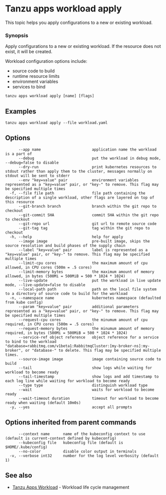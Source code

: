 # Tanzu apps workload apply

This topic helps you apply configurations to a new or existing workload.

### <a id="synopsis"></a> Synopsis

Apply configurations to a new or existing workload. If the resource does not exist, it will be created.

Workload configuration options include:

- source code to build
- runtime resource limits
- environment variables
- services to bind

```
tanzu apps workload apply [name] [flags]
```

## <a id="examples"></a> Examples

```
tanzu apps workload apply --file workload.yaml
```

## <a id="options"></a> Options

```
      --app name                       application name the workload is a part of
      --debug                          put the workload in debug mode, --debug=false to disable
      --dry-run                        print kubernetes resources to stdout rather than apply them to the cluster, messages normally on stdout will be sent to stderr
      --env "key=value" pair           environment variables represented as a "key=value" pair, or "key-" to remove. This flag may be specified multiple times
  -f, --file file path                 file path containing the description of a single workload, other flags are layered on top of this resource
      --git-branch branch              branch within the git repo to checkout
      --git-commit SHA                 commit SHA within the git repo to checkout
      --git-repo url                   git url to remote source code
      --git-tag tag                    tag within the git repo to checkout
  -h, --help                           help for apply
      --image image                    pre-built image, skips the source resolution and build phases of the supply chain
      --label "key=value" pair         label is represented as a "key=value" pair, or "key-" to remove. This flag may be specified multiple times
      --limit-cpu cores                the maximum amount of cpu allowed, in CPU cores (500m = .5 cores)
      --limit-memory bytes             the maximum amount of memory allowed, in bytes (500Mi = 500MiB = 500 * 1024 * 1024)
      --live-update                    put the workload in live update mode, --live-update=false to disable
      --local-path path                path on the local file system to a directory of source code to build for the workload
  -n, --namespace name                 kubernetes namespace (defaulted from kube config)
      --param "key=value" pair         additional parameters represented as a "key=value" pair, or "key-" to remove. This flag may be specified multiple times
      --request-cpu cores              the minumum amount of cpu required, in CPU cores (500m = .5 cores)
      --request-memory bytes           the minumum amount of memory required, in bytes (500Mi = 500MiB = 500 * 1024 * 1024)
      --service-ref object reference   object reference for a service to bind to the workload "database=rabbitmq.com/v1beta1:RabbitmqCluster:[my-broker-ns]:my-broker", or "database-" to delete. This flag may be specified multiple times.
      --source-image image             image containing source code to build
      --tail                           show logs while waiting for workload to become ready
      --tail-timestamp                 show logs and add timestamp to each log line while waiting for workload to become ready
      --type type                      distinguish workload type
      --wait                           waits for workload to become ready
      --wait-timeout duration          timeout for workload to become ready when waiting (default 10m0s)
  -y, --yes                            accept all prompts
```

## <a id="parent-commands-options"></a> Options inherited from parent commands

```
      --context name      name of the kubeconfig context to use (default is current-context defined by kubeconfig)
      --kubeconfig file   kubeconfig file (default is $HOME/.kube/config)
      --no-color          disable color output in terminals
  -v, --verbose int32     number for the log level verbosity (default 1)
```

## <a id="see-also"></a> See also

- [Tanzu Apps Workload](tanzu-apps-workload.md) - Workload life cycle management
